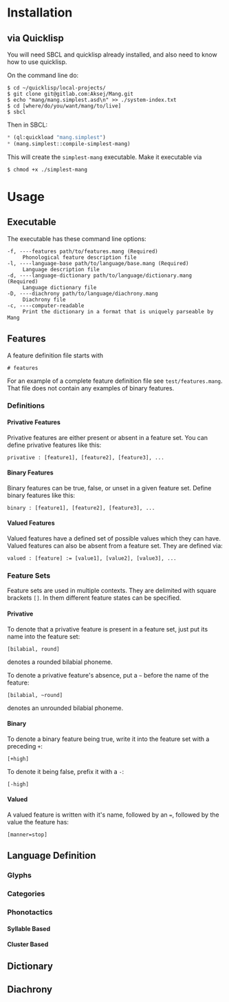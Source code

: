 # Installation
## via Quicklisp
You will need SBCL and quicklisp already installed, and also need to know how to
use quicklisp.

On the command line do:

```
$ cd ~/quicklisp/local-projects/
$ git clone git@gitlab.com:Aksej/Mang.git
$ echo "mang/mang.simplest.asd\n" >> ./system-index.txt
$ cd [where/do/you/want/mang/to/live]
$ sbcl
```

Then in SBCL:

```lisp
* (ql:quickload "mang.simplest")
* (mang.simplest::compile-simplest-mang)
```

This will create the `simplest-mang` executable. Make it executable via

```
$ chmod +x ./simplest-mang
```



# Usage
## Executable
The executable has these command line options:

```
-f, ----features path/to/features.mang (Required)                      
     Phonological feature description file
-l, ----language-base path/to/language/base.mang (Required)            
     Language description file
-d, ----language-dictionary path/to/language/dictionary.mang (Required)
     Language dictionary file
-D, ----diachrony path/to/language/diachrony.mang                      
     Diachrony file
-c, ----computer-readable                                              
     Print the dictionary in a format that is uniquely parseable by Mang
```


## Features
A feature definition file starts with

```
# features
```

For an example of a complete feature definition file see
`test/features.mang`. That file does not contain any examples of binary
features.

### Definitions

#### Privative Features
Privative features are either present or absent in a feature set. You can define
privative features like this:

```
privative : [feature1], [feature2], [feature3], ...
```


#### Binary Features
Binary features can be true, false, or unset in a given feature set. Define
binary features like this:

```
binary : [feature1], [feature2], [feature3], ...
```


#### Valued Features
Valued features have a defined set of possible values which they can
have. Valued features can also be absent from a feature set. They are defined
via:

```
valued : [feature] := [value1], [value2], [value3], ...
```


### Feature Sets
Feature sets are used in multiple contexts. They are delimited with square
brackets `[]`. In them different feature states can be specified.

#### Privative
To denote that a privative feature is present in a feature set, just put its
name into the feature set:

```
[bilabial, round]
```

denotes a rounded bilabial phoneme.

To denote a privative feature's absence, put a `~` before the name of the
feature:

```
[bilabial, ~round]
```

denotes an unrounded bilabial phoneme.


#### Binary
To denote a binary feature being true, write it into the feature set with a
preceding `+`:

```
[+high]
```

To denote it being false, prefix it with a `-`:

```
[-high]
```


#### Valued
A valued feature is written with it's name, followed by an `=`, followed by the
value the feature has:

```
[manner=stop]
```



## Language Definition
### Glyphs


### Categories


### Phonotactics
#### Syllable Based


#### Cluster Based



## Dictionary


## Diachrony

